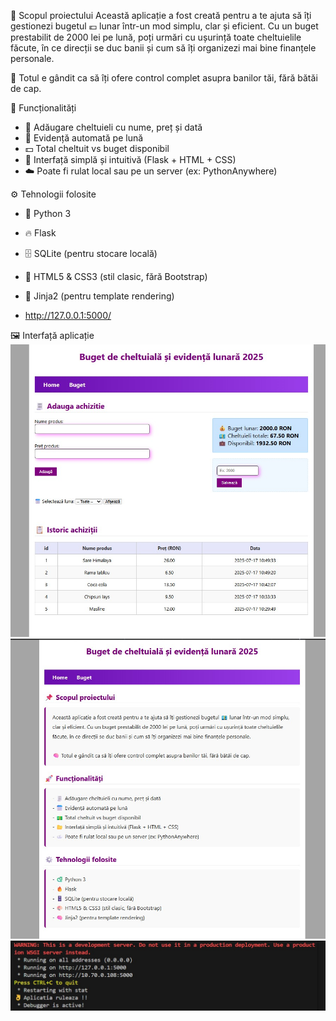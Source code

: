 📌 Scopul proiectului
Această aplicație a fost creată pentru a te ajuta să îți gestionezi bugetul 💶 lunar într-un mod simplu, clar și eficient. Cu un buget prestabilit de 2000 lei pe lună, poți urmări cu ușurință toate cheltuielile făcute, în ce direcții se duc banii și cum să îți organizezi mai bine finanțele personale.

🧠 Totul e gândit ca să îți ofere control complet asupra banilor tăi, fără bătăi de cap.

🚀 Funcționalități
- 🧾 Adăugare cheltuieli cu nume, preț și dată
- 📅 Evidență automată pe lună
- 💵 Total cheltuit vs buget disponibil
- 📂 Interfață simplă și intuitivă (Flask + HTML + CSS)
- ☁️ Poate fi rulat local sau pe un server (ex: PythonAnywhere)

⚙️ Tehnologii folosite
- 🐍 Python 3
- 🔥 Flask
- 🗄️ SQLite (pentru stocare locală)
- 🎨 HTML5 & CSS3 (stil clasic, fără Bootstrap)
- 🧠 Jinja2 (pentru template rendering)

- http://127.0.0.1:5000/


🖼️ Interfață aplicație 
![Screenshot](Buget_page.jpg) 
![Screenshot](Home_page.jpg) 
![Screenshot](Server_run.jpg) 
